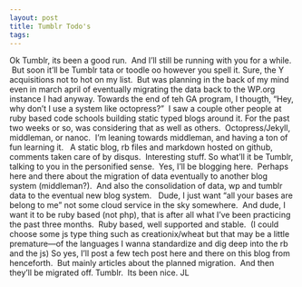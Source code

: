 ```yaml
---
layout: post
title: Tumblr Todo's
tags: 
---
```

Ok Tumblr, its been a good run.  And I’ll still be running with you for a while.  But soon it’ll be Tumblr tata or toodle oo however you spell it.
Sure, the Y acquisitions not to hot on my list.  But was planning in the back of my mind even in march april of eventually migrating the data back to the WP.org instance I had anyway.
Towards the end of teh GA program, I thougth, “Hey, why don’t I use a system like octopress?”  I saw a couple other people at ruby based code schools building static typed blogs around it.
For the past two weeks or so, was considering that as well as others.  Octopress/Jekyll, middleman, or nanoc.  I’m leaning towards middleman, and having a ton of fun learning it.   A static blog, rb files and markdown hosted on github, comments taken care of by disqus.  Interesting stuff.
So what’ll it be Tumblr, talking to you in the personified sense.  Yes, I’ll be blogging here.  Perhaps here and there about the migration of data eventually to another blog system (middleman?).  And also the consolidation of data, wp and tumblr data to the eventual new blog system.  
Dude, I just want “all your bases are belong to me” not some cloud service in the sky somewhere.  And dude, I want it to be ruby based (not php), that is after all what I’ve been practicing the past three months.  Ruby based, well supported and stable.  (I could choose some js type thing such as creationix/wheat but that may be a little premature—of the languages I wanna standardize and dig deep into the rb and the js)
So yes, I’ll post a few tech post here and there on this blog from henceforth.  But mainly articles about the planned migration.  And then they’ll be migrated off.
Tumblr.  Its been nice.
JL
